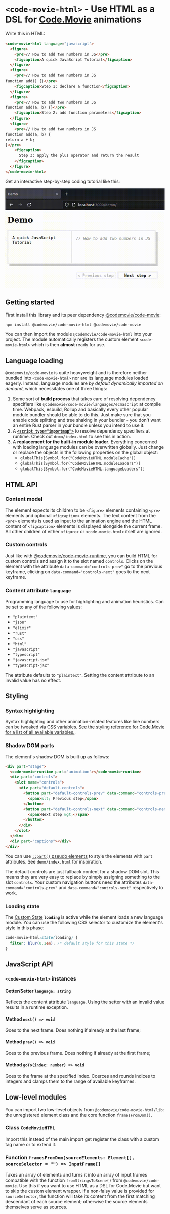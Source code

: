 # `<code-movie-html>` - Use HTML as a DSL for [Code.Movie](https://code.movie) animations

Write this in HTML:

```html
<code-movie-html language="javascript">
  <figure>
    <pre>// How to add two numbers in JS</pre>
    <figcaption>A quick JavaScript Tutorial</figcaption>
  </figure>
  <figure>
    <pre>// How to add two numbers in JS
function add() {}</pre>
    <figcaption>Step 1: declare a function</figcaption>
  </figure>
  <figure>
    <pre>// How to add two numbers in JS
function add(a, b) {}</pre>
    <figcaption>Step 2: add function parameters</figcaption>
  </figure>
  <figure>
    <pre>// How to add two numbers in JS
function add(a, b) {
return a + b;
}</pre>
    <figcaption>
      Step 3: apply the plus operator and return the result
    </figcaption>
  </figure>
</code-movie-html>
```

Get an interactive step-by-step coding tutorial like this:

![An animated JavaScript tutorial](./assets/demo.gif)

## Getting started

First install this library and its peer dependency [@codemovie/code-movie](https://code.movie):

```shell
npm install @codemovie/code-movie-html @codemovie/code-movie
```

You can then import the module `@codemovie/code-movie-html` into your project. The module automatically registers the custom element `<code-movie-html>` which is then **almost** ready for use.

## Language loading

`@codemovie/code-movie` is quite heavyweight and is therefore neither bundled into `<code-movie-html>` nor are its language modules loaded eagerly. Instead, language modules are _by default dynamically imported on demand_, which necessitates one of three things:

1. Some sort of **build process** that takes care of resolving dependency specifiers like `@codemovie/code-movie/languages/ecmascript` at compile time. Webpack, esbuild, Rollup and basically every other popular module bundler should be able to do this. Just make sure that you enable code splitting and tree shaking in your bundler - you don't want an entire Rust parser in your bundle unless you intend to use it.
2. A [**`<script type="importmap">`**](https://developer.mozilla.org/en-US/docs/Web/HTML/Element/script/type/importmap) to resolve dependency specifiers at runtime. Check out `demo/index.html` to see this in action.
3. A **replacement for the built-in module loader**. Everything concerned with loading language modules can be overwritten globally. Just change or replace the objects in the following properties on the global object:
     - `globalThis[Symbol.for("CodeMovieHTML.moduleCache")]`
     - `globalThis[Symbol.for("CodeMovieHTML.moduleLoaders")]`
     - `globalThis[Symbol.for("CodeMovieHTML.languageLoaders")]`

## HTML API

### Content model

The element expects its children to be `<figure>` elements containing `<pre>` elements and optional `<figcaption>` elements. The text content from the `<pre>` elements is used as input to the animation engine and the HTML content of `<figcaption>` elements is displayed alongside the current frame. All other children of either `<figure>` or `<code-movie-html>` itself are ignored.

### Custom controls

Just like with [@codemovie/code-movie-runtime](https://github.com/CodeMovie/code-movie-runtime), you can build HTML for custom controls and assign it to the slot named `controls`. Clicks on the element with the attribute `data-command="controls-prev"` go to the previous keyframe, clicking on `data-command="controls-next"` goes to the next keyframe.

### Content attribute `language`

Programming language to use for highlighting and animation heuristics. Can be set to any of the following values:

- `"plaintext"`
- `"json"`
- `"elixir"`
- `"rust"`
- `"css"`
- `"html"`
- `"javascript"`
- `"typescript"`
- `"javascript-jsx"`
- `"typescript-jsx"`

The attribute defaults to `"plaintext"`. Setting the content attribute to an invalid value has no effect.

## Styling

### Syntax highlighting

Syntax highlighting and other animation-related features like line numbers can be tweaked via CSS variables. [See the styling reference for Code.Movie for a list of all available variables.](https://code.movie/docs/styling/css.html).

### Shadow DOM parts

The element's shadow DOM is built up as follows:

```html
<div part="stage">
  <code-movie-runtime part="animation"></code-movie-runtime>
  <div part="controls">
    <slot name="controls">
      <div part="default-controls">
        <button part="default-controls-prev" data-command="controls-prev">
          <span>&lt; Previous step</span>
        </button>
        <button part="default-controls-next" data-command="controls-next">
          <span>Next step &gt;</span>
        </button>
      </div>
    </slot>
  </div>
  <div part="captions"></div>
</div>
```

You can use [`::part()` pseudo elements](https://developer.mozilla.org/en-US/docs/Web/CSS/::part) to style the elements with `part` attributes. See `demo/index.html` for inspiration.

The default controls are just fallback content for a shadow DOM slot. This means they are very easy to replace by simply assigning something to the slot `controls`. Your custom navigation buttons need the attributes `data-command="controls-prev"` and `data-command="controls-next"` respectively to work.

### Loading state

The [Custom State](https://developer.mozilla.org/en-US/docs/Web/API/CustomStateSet) **`loading`** is active while the element loads a new language module. You can use the following CSS selector to customize the element's style in this phase:

```css
code-movie-html:state(loading) {
  filter: blur(0.1em); /* default style for this state */
}
```

## JavaScript API

### `<code-movie-html>` instances

#### Getter/Setter `language: string`

Reflects the content attribute `language`. Using the setter with an invalid
value results in a runtime exception.

#### Method `next() => void`

Goes to the next frame. Does nothing if already at the last frame;

#### Method `prev() => void`

Goes to the previous frame. Does nothing if already at the first frame;

#### Method `goTo(index: number) => void`

Goes to the frame at the specified index. Coerces and rounds indices to integers and clamps them to the range of available keyframes.

## Low-level modules

You can import two low-level objects from `@codemovie/code-movie-html/lib`: the
unregistered element class and the core function `framesFromDom()`.

### Class `CodeMovieHTML`

Import this instead of the main import get register the class with a custom tag
name or to extend it.

### Function `framesFromDom(sourceElements: Element[], sourceSelector = "") => InputFrame[]`

Takes an array of elements and turns it into an array of input frames compatible with the function `fromStringsToScene()` from `@codemovie/code-movie`. Use this if you want to use HTML as a DSL for Code.Movie but want to skip the custom element wrapper. If a non-falsy value is provided for `sourceSelector`, the function will take its content from the first matching descendant of each source element; otherwise the source elements themselves serve as sources.
